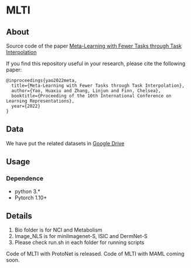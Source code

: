 # MLTI

## About
Source code of the paper [Meta-Learning with Fewer Tasks through Task Interpolation](https://arxiv.org/abs/2106.02695)

If you find this repository useful in your research, please cite the following paper:

```
@inproceedings{yao2022meta,
  title={Meta-Learning with Fewer Tasks through Task Interpolation},
  author={Yao, Huaxiu and Zhang, Linjun and Finn, Chelsea},
  booktitle={Proceeding of the 10th International Conference on Learning Representations},
  year={2022} 
}
```

## Data
We have put the related datasets in [Google Drive](https://drive.google.com/drive/folders/1MG881Zjh1vaWd3dizhYH_l5APXEiKZrx?usp=sharing)

## Usage
### Dependence
* python 3.*
* Pytorch 1.10+

## Details
1. Bio folder is for NCI and Metabolism
2. Image_NLS is for miniImagenet-S, ISIC and DermNet-S
3. Please check run.sh in each folder for running scripts

Code of MLTI with ProtoNet is released. Code of MLTI with MAML coming soon.
